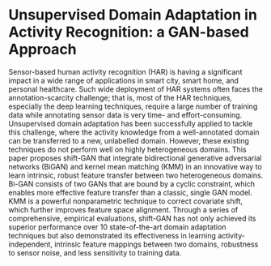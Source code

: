 # Unsupervised Domain Adaptation in Activity Recognition: a GAN-based Approach

Sensor-based human activity recognition (HAR) is having a significant impact in a wide range of applications in smart city, smart home, and personal healthcare. Such wide deployment of HAR
systems often faces the annotation-scarcity challenge; that is, most of the HAR techniques, especially the deep learning techniques, require a large number of training data while annotating sensor data is very time- and effort-consuming. Unsupervised domain adaptation has been successfully applied to tackle this challenge, where the activity knowledge from a well-annotated domain can be transferred to a new,
unlabelled domain. However, these existing techniques do not perform well on highly heterogeneous domains. This paper proposes shift-GAN that integrate bidirectional generative adversarial networks (BiGAN) and kernel mean matching (KMM) in an innovative way to learn intrinsic, robust feature transfer between two heterogeneous domains. Bi-GAN consists of two GANs that are bound by a cyclic constraint,
which enables more effective feature transfer than a classic, single GAN model. KMM is a powerful nonparametric technique to correct covariate shift, which further improves feature space alignment. Through a series of comprehensive, empirical evaluations, shift-GAN has not only achieved its superior performance over 10 state-of-the-art domain adaptation techniques but also demonstrated its effectiveness in learning activity-independent, intrinsic feature mappings between two domains, robustness to sensor noise, and less sensitivity to training data.
